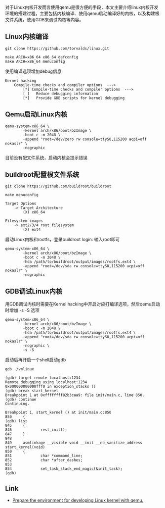 对于Linux内核开发而言使用qemu是很方便的手段，本文主要介绍linux内核开发环境的搭建过程，主要包括内核编译、使用qemu启动编译好的内核，以及构建根文件系统，使用GDB来调试内核等内容。

## Linux内核编译

```
git clone https://github.com/torvalds/linux.git
```

```
make ARCH=x86_64 x86_64_defconfig
make ARCH=x86_64 menuconfig
```

使用编译选项增加debug信息
```
Kernel hacking
	Compile-time checks and compiler options  --->
		[*] Compile-time checks and compiler options  --->
		[ ]   Reduce debugging information
		[*]   Provide GDB scripts for kernel debugging
```

## Qemu启动Linux内核

```
qemu-system-x86_64 \
        -kernel arch/x86/boot/bzImage \
        -boot c -m 2048 \
        -append "root=/dev/zero rw console=ttyS0,115200 acpi=off nokaslr" \
        -nographic
```

目前没有配文件系统，启动内核会提示错误

## buildroot配置根文件系统

```
git clone https://github.com/buildroot/buildroot
```

```
make menuconfig

Target Options
	-> Target Architecture
		(X) x86_64

Filesystem images
	-> ext2/3/4 root filesystem
		(X) ext4
```

启动Linux内核和rootfs，登录buildroot login: 输入root即可

```
qemu-system-x86_64 \
        -kernel arch/x86/boot/bzImage \
        -boot c -m 2048 \
        -hda /path/to/buildroot/output/images/rootfs.ext4 \
        -append "root=/dev/sda rw console=ttyS0,115200 acpi=off nokaslr" \
        -nographic
```

## GDB调试Linux内核

用GDB调试内核时需要在Kernel hacking中开启对应打编译选项，然后qemu启动时增加 -s -S 选项

```
qemu-system-x86_64 \
        -kernel arch/x86/boot/bzImage \
        -boot c -m 2048 \
        -hda /path/to/buildroot/output/images/rootfs.ext4 \
        -append "root=/dev/sda rw console=ttyS0,115200 acpi=off nokaslr" \
        -nographic \
        -s -S
```

启动后再开启一个shell启动gdb

```
gdb ./vmlinux

(gdb) target remote localhost:1234
Remote debugging using localhost:1234
0x000000000000fff0 in exception_stacks ()
(gdb) break start_kernel
Breakpoint 1 at 0xffffffff82b3caa9: file init/main.c, line 850.
(gdb) continue
Continuing.

Breakpoint 1, start_kernel () at init/main.c:850
850     {
(gdb) list
845     {
846             rest_init();
847     }
848
849     asmlinkage __visible void __init __no_sanitize_address start_kernel(void)
850     {
851             char *command_line;
852             char *after_dashes;
853
854             set_task_stack_end_magic(&init_task);
(gdb) 

```


## Link

* [Prepare the environment for developing Linux kernel with qemu.](https://medium.com/@daeseok.youn/prepare-the-environment-for-developing-linux-kernel-with-qemu-c55e37ba8ade)
